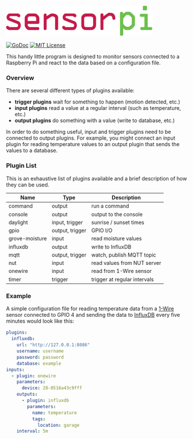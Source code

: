 ![sensorpi logo](https://github.com/nathan-osman/sensorpi/blob/main/img/logo.png?raw=true)

[![GoDoc](https://godoc.org/github.com/nathan-osman/sensorpi?status.svg)](https://godoc.org/github.com/nathan-osman/sensorpi)
[![MIT License](https://img.shields.io/badge/license-MIT-9370d8.svg?style=flat)](https://opensource.org/licenses/MIT)

This handy little program is designed to monitor sensors connected to a Raspberry Pi and react to the data based on a configuration file.

### Overview

There are several different types of plugins available:

- **trigger plugins** wait for something to happen (motion detected, etc.)
- **input plugins** read a value at a regular interval (such as temperature, etc.)
- **output plugins** do something with a value (write to database, etc.)

In order to do something useful, input and trigger plugins need to be connected to output plugins. For example, you might connect an input plugin for reading temperature values to an output plugin that sends the values to a database.

### Plugin List

This is an exhaustive list of plugins available and a brief description of how they can be used.

| Name           | Type            | Description                  |
| -------------- | --------------- | ---------------------------- |
| command        | output          | run a command                |
| console        | output          | output to the console        |
| daylight       | input, trigger  | sunrise / sunset times       |
| gpio           | output, trigger | GPIO I/O                     |
| grove-moisture | input           | read moisture values         |
| influxdb       | output          | write to InfluxDB            |
| mqtt           | output, trigger | watch, publish MQTT topic    |
| nut            | input           | read values from NUT server  |
| onewire        | input           | read from 1-Wire sensor      |
| timer          | trigger         | trigger at regular intervals |

### Example

A simple configuration file for reading temperature data from a [1-Wire](https://en.wikipedia.org/wiki/1-Wire) sensor connected to GPIO 4 and sending the data to [InfluxDB](https://en.wikipedia.org/wiki/InfluxDB) every five minutes would look like this:

```yaml
plugins:
  influxdb:
    url: "http://127.0.0.1:8086"
    username: username
    password: password
    database: example
inputs:
  - plugin: onewire
    parameters:
      device: 28-0516a43c9fff
    outputs:
      - plugin: influxdb
        parameters:
          name: temperature
          tags:
            location: garage
    interval: 5m
```
